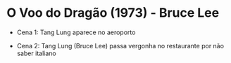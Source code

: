 # O Voo do Dragão (1973) - Bruce Lee
- Cena 1: Tang Lung aparece no aeroporto

- Cena 2: Tang Lung (Bruce Lee) passa vergonha no restaurante por não saber italiano
